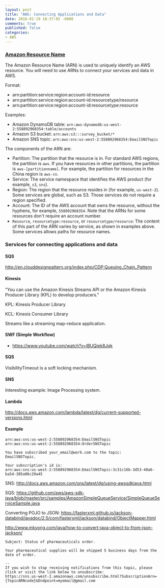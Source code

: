 ```yaml
---
layout: post
title: "AWS: Connecting Applications and Data"
date: 2016-01-19 18:37:02 -0800
comments: true
published: false
categories: 
- AWS
---
```


### [Amazon Resource Name](http://docs.aws.amazon.com/general/latest/gr/aws-arns-and-namespaces.html)

The Amazon Resource Name (ARN) is used to uniquely identify an AWS resource. You will need to use ARNs to connect your services and data in AWS.

Format:

* arn:partition:service:region:account-id:resource
* arn:partition:service:region:account-id:resourcetype/resource
* arn:partition:service:region:account-id:resourcetype:resource

Examples:

* Amazon DynamoDB table: `arn:aws:dynamodb:us-west-2:558892968354:table/accounts`
* Amazon S3 bucket: `arn:aws:s3:::survey_bucket/*`
* Amazon SNS topic: `arn:aws:sns:us-west-2:558892968354:EmailSNSTopic`

The components of the ARN are:

* Partition: The partition that the resource is in. For standard AWS regions, the partition is `aws`. If you have resources in other partitions, the partition is `aws-[partitionname]`. For example, the partition for resources in the China region is `aws-cn`.
* Service: The service namespace that identifies the AWS product (for example, `s3`, `sns`).
* Region: The region that the resource resides in (for example, `us-west-2`). Some services are global, such as S3. Those services do not require a region specified.
* Account: The ID of the AWS account that owns the resource, without the hyphens, for example, `558892968354`. Note that the ARNs for some resources don't require an account number.
* `Resource`, `resourcetype:resource`, or `resourcetype/resource`: The content of this part of the ARN varies by service, as shown in examples above. Some services allows paths for resource names.

### Services for connecting applications and data

#### SQS

http://en.clouddesignpattern.org/index.php/CDP:Queuing_Chain_Pattern

#### Kinesis

"You can use the Amazon Kinesis Streams API or the Amazon Kinesis Producer Library (KPL) to develop producers."

KPL: Kinesis Producer Library

KCL: Kinesis Consumer Library

Streams like a streaming map-reduce application.

#### SWF (Simple Workflow)

* https://www.youtube.com/watch?v=lBUQiek8Jqk

#### SQS

VisibilityTimeout is a soft locking mechanism.

#### SNS

Interesting example: Image Processing system.

#### Lambda

http://docs.aws.amazon.com/lambda/latest/dg/current-supported-versions.html

#### Example

``` plain
arn:aws:sns:us-west-2:558892968354:EmailSNSTopic
arn:aws:sns:us-west-2:558892968354:OrderSNSTopic
```

```
You have subscribed your_email@work.com to the topic:
EmailSNSTopic.

Your subscription's id is: 
arn:aws:sns:us-west-2:558892968354:EmailSNSTopic:3c31c16b-3d53-48a6-ba54-385a06c29a45
```

SNS:
http://docs.aws.amazon.com/sns/latest/dg/using-awssdkjava.html

SQS:
https://github.com/aws/aws-sdk-java/blob/master/src/samples/AmazonSimpleQueueService/SimpleQueueServiceSample.java

Converting POJO to JSON:
https://fasterxml.github.io/jackson-databind/javadoc/2.5/com/fasterxml/jackson/databind/ObjectMapper.html

http://www.mkyong.com/java/how-to-convert-java-object-to-from-json-jackson/

```
Subject: Status of pharmaceuticals order.

Your pharmaceutical supplies will be shipped 5 business days from the date of order.

--
If you wish to stop receiving notifications from this topic, please click or visit the link below to unsubscribe:
https://sns.us-west-2.amazonaws.com/unsubscribe.html?SubscriptionArn={TopicARNcode}&Endpoint=myemail@gmail.com
```








